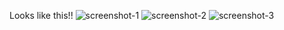 Looks like this!!
![screenshot-1](https://user-images.githubusercontent.com/76877878/135766664-7bd8caa0-5ca2-4566-a2d8-91e36118bc4e.PNG)
![screenshot-2](https://user-images.githubusercontent.com/76877878/135766677-fe4baf87-1aea-47df-8dc4-4332993f8075.PNG)
![screenshot-3](https://user-images.githubusercontent.com/76877878/135766699-4d01c1ca-bedd-4324-b1c8-035453d8bc4e.PNG)
